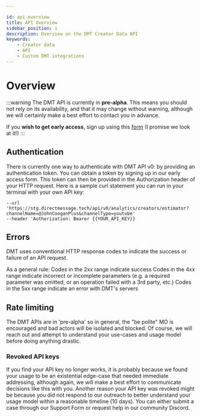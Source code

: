 ```yaml
---

id: api-overview
title: API Overview
sidebar_position: 1
description: Overview on the DMT Creator Data API
keywords:
    - Creator data
    - API
    - Custom DMT integrations
---
```


# Overview

:::warning 
The DMT API is currently in **pre-alpha**. This means you should not rely on its availability, and that it may change without warning, although we will certainly make a best effort to contact you in advance.

If you **wish to get early access**, sign up using this [form](https://airtable.com/appzETVKT8y3nFxsx/shrEEvRQTq3tXfmgR) (I promise we look at it!)
:::

## Authentication

There is currently one way to authenticate with DMT API v0: by providing an authentication token. You can obtain a token by signing up in our early access form.
This token can then be provided in the Authorization header of your HTTP request.
Here is a sample curl statement you can run in your terminal with your own API key:

```curl --request GET
--url 'https://stg.directmessage.tech/api/v0/analytics/creators/estimator?channelName=@JohnCooganPlus&channelType=youtube'
--header 'Authorization: Bearer {{YOUR_API_KEY}}
```

## Errors

DMT uses conventional HTTP response codes to indicate the success or failure of an API request.

As a general rule:
Codes in the 2xx range indicate success
Codes in the 4xx range indicate incorrect or incomplete parameters (e.g. a required parameter was omitted, or an operation failed with a 3rd party, etc.)
Codes in the 5xx range indicate an error with DMT's servers

## Rate limiting

The DMT APIs are in 'pre-alpha' so in general, the "be polite" MO is encouraged and bad actors will be isolated and blocked. Of course, we will reach out and attempt to understand your use-cases and usage model before doing anything drastic.

### Revoked API keys

If you find your API key no longer works, it is probably because we found your usage to be an existential edge-case that needed immediate addressing, although again, we will make a best effort to communicate decisions like this with you.
Another reason your API key was revoked might be because you did not respond to our outreach to better understand your usage model within a reasonable timeline (10 days). You can either submit a case through our Support Form or request help in our community Discord.